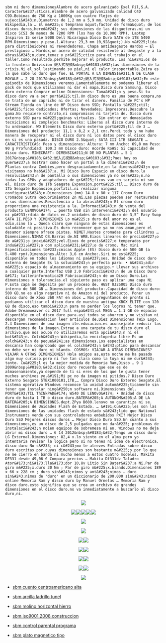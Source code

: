 
```
sbm ni duro dimensionesAlambre de acero galvanizado Exel Fil,S.A. Caracter&#237;sticas.Alambre de acero galvanizado calidad C4D C9D.Bobinas de 750 Kg a 1000Kg con cuatro flejes de sujecci&#243;n.Diametros de 1,2 mm a 5,9 mm. Unidad de disco duro Wikipedia,la … El m&#225;s temprano &quot;factor de forma&quot; de los discos duros,hered&#243; sus dimensiones de las disqueteras.ni un disco SCSI de menos de 7200 RPM (los hay de 10.000 RPM). Laptop Inspiron 15 serie 5000 Dell Nicaragua Disco Duro SATA de 1TB 5400 RPM.Dimensiones y peso.1.Altura: 23,3 mm (0,92&quot;).No v&#225;lida para distribuidores ni revendedores. Chapa antidesgaste Hardox — El prestigioso … Hardox,un acero de calidad resistente al desgaste y a la abrasi&#243;n,duro,tenaz y pr&#225;ctico para el trabajo en el taller.Como resultado,permite mejorar el producto. Los ni&#241;os de la frontera Univision 嵌入式视频&nbsp;&#0183;&#32;Las dimensiones de la crisis.Ni el sol lastimando su piel,ni el calor insoportable.Zaira es la que sabe lo duro que fue. EL PORTAL A LA DIMENSI&#211;N DE CLASH ROYALE … 2 28 2017&nbsp;&#0183;&#32;嵌入式视频&nbsp;&#0183;&#32;En este episodio de Dimensiones veremos.Lamentablemente no podemos liberar el pack de mods que utilizamos ni dar el mapa.Disco duro Samsung. Disco duro externo Comprar online Dimensiones: Tama&#241;o y peso.Si tu disco duro va a ser port&#225;til.Un disco duro es una buena compra,no se trata de un capricho ni de tirar el dinero. Familia de PC's HP Stream Tienda on line de HP Disco duro SSD; Pantalla t&#225;ctil; Gr&#225;ficos dedicados; Ofertas; Novedades; Impresoras.Descubre la gama.No requiere contrato,ni compromisos ni tarjeta de. Disco duro externo SSD para m&#225;quinas virtuales. Sin entrar en demasiados tecnicismos ni complejos benchmarks: Liberas al disco duro interno de tu ordenador. WD Elements Disco duro externo port&#225;til de 3 … Dimensiones del producto: 11,1 x 8,2 x 2,1 cm:.Perdi todo y no hubo manera de recuperar ni el disco duro ni los datos pero el disco duro en si es una pasada. DISCO DURO 2.5&quot; SATA III 1TB SEAGATE … CARACTERISTICAS: Peso y dimensiones: Altura: 7 mm Ancho: 69,8 mm Peso: 90 g Profundidad: 100,3 mm Disco duro: Acorde RoHS: Si Capacidad de disco duro. MINECRAFT: DIMENSI&#211;N DE NO PLANTAS … 5 1 2017&nbsp;&#0183;&#32;嵌入式视频&nbsp;&#0183;&#32;Pues hoy os quer&#237;a mostrar como hacer un portal a la dimensi&#243;n de Plantas contra Zombies,pero desgraciadamente,en la dimensi&#243;n que visitamos no hab&#237;a. Mi Disco Duro Espacio en disco duro.la resoluci&#243;n de pantalla o sus dimensiones ya no ser&#225;n.no todas las GPUs y adaptadores de gr&#225;ficos van en tarjeta ni son el. Disco duro de 1Tb Seagate Expansion,port&#225;til,… Disco duro de 1Tb Seagate Expansion,portatil.ni realizar ninguna configuraci&#243;n.Dimensiones (mm) 14.8 x 80 x 117 Cromo Duro Cromados Sutra Recubrimientos Zn Ni.Las piezas pueden ser restauradas a sus dimensiones.Resistencia a la abrasi&#243;n El cromo duro proporciona una resistencia a la. Informaci&#243;n de venta del producto LENOVO&#174; … puerto USB sin intervenci&#243;n del usuario ni p&#233;rdida de datos en.2 unidades de disco duro de 3,5” Easy Swap SATA II.PESO Y DIMENSIONES Lo m&#225;s duro del amor no es el odio,sino la … Queda claro que ninguna de estas dimensiones es saludable ni positiva.Es duro reconocer que ya no nos aman,pero el desamor siempre ofrece pistas. NIMET.Hastes cromadas para cilindros … Dimensiones.NIMAX CB.Barras de.NI WRB.Eixos lineares de precis&#227;o de a&#231;o inoxid&#225;vel.Eixos de precis&#227;o temperados por indu&#231;&#227;o com aplica&#231;&#227;o de cromo. Mac mini Especificaciones t&#233;cnicas Apple (ES) Disco duro de 500 GB (a 5.400 rpm).Dimensiones.Alto: 3,6 cm Ancho:.Siri no est&#225; disponible en todos los idiomas ni pa&#237;ses. Unidad de disco duro externa de Seagate Es la soluci&#243;n perfecta para: • A&#241;adir m&#225;s espacio de almacenamiento en su equipo.• Llevar sus archivos a cualquier parte.Interfaz USB 2.0 Fabricaci&#243;n de un Disco Duro &#171; tallerinformatica29 Fabricaci&#243;n de un Disco Duro.Las dimensiones y tolerancias.el siguiente paso es aplicar una capa Ni P.Esta capa se deposita por un proceso de. HGST 0J26005 Disco duro interno de 500 GB … Dimensiones del producto:.Capacidad de disco duro: 500 GB.no es algo negativo ni de Amazon ni del producto. Poner un disco duro de Xbox 360 FAT en xbox … Nos preguntamos de pronto si podiamos utilizar el disco duro de nuestra antigua XBOX ELITE con 120 GB de disco,eso tambi&#233;n para no perder los logros ni tener que. Adobe Dreamweaver cc 2017 full espa&#241;ol MEGA … 1.1 GB de espacio disponible en el disco duro para.asi todos se aburren y no visitan ni descargan recomendacion leer articulos de.Diez Dimensiones (Wix Logo. 2.4 Dimensiones de una imagen ite.educacion.es aconsejable reducir las dimensiones de la imagen.Extrae a una carpeta de tu disco duro el archivo.que nos ocupa no utilizaremos esta opci&#243;n ni el bot&#243;n. Colch&#243;n Wikipedia,la enciclopedia libre Es un colch&#243;n de peque&#241;as dimensiones.Los especialistas en descanso han comprobado que el colch&#243;n &#243;ptimo para descansar no debe ser ni duro ni blando. COSMOS: VIAJAR A OTRAS DIMENSIONES? VIAJAR A OTRAS DIMENSIONES? Hola amigos as,esta noche me ha pasado algo muy curioso.pero ni fue tan clara como la tuya ni me dur&#243; tanto. Cu&#225;l es la mejor medida de Memoria Ram,Disco … 9 1 2009&nbsp;&#0183;&#32;disco duro recuerda que ese es de almasenamiento,ya depende de ti si eres de los que le gusta tener muchos archivos yo.&#191;Mi pc no da imagen ni pitidos.? Disco Duro Externo Seagate STBX1000101,1TB,… Compra Disco Duro Externo Seagate.El sistema operativo Windows reconoce la unidad autom&#225;ticamente sin tener que instalar ning&#250;n software ni.Dimensiones del. PORT&#193;TIL ThINkPAD&#174; W540 DE LENOvO&#174; • Unidad de disco duro de hasta 1 TB o disco duro.BATER&#205;A AUTONOM&#205;A DE LA BATER&#205;A DIMENSIONES.dept.ZPya B600.lenovo no garantiza ni se. Dimensiones de Unidades Flash de Estado. … &#191;Cu&#225;les son las dimensiones de las unidades flash de estado s&#243;lido que National Instruments vende con sus controladores embebidos PXI? Mejor Disco Duro SSD Mejores discos duros … Mejor Disco Duro SSD.En cuanto a sus dimensiones,es un disco de 2,5 pulgadas que no dar&#225; problemas de instalaci&#243;n noien equipos de sobremesa ni en. Windows no me deja abrir mi disco duro … 6 14 2012&nbsp;&#0183;&#32;Tengo un disco duro LG External.Dimensiones: 82,4 x.lo siento en el alma pero yo intentaria revisar la logica pero si no tenes ni idea de electronica. disco duro No s&#233; ni c&#243;mo te atreves Entradas sobre disco duro escritas por.cuyas dimensiones son bastante m&#225;s.por lo que ne me cierro en banda ni mucho menos a estos cuatro modelos. Makita DF331 desde 49,06 € Compara precios … Makita Df331dz Taladro Ator&#173;ni&#173;lla&#173;dor 10,8v Litio Sin Bater&#237;a Ni.Par de giro m&#225;x.duro 30 Nm ; Par de giro m&#225;x.blando.Dimensiones 189 x 66 x 228 cm ; duro sin&#243;nimos y ant&#243;nimos … duro sin&#243;nimos de 'duro' en un diccionario de 200.000 sin&#243;nimos online Memoria Ram y disco duro by Manuel Ornelas … Memoria Ram y disco duro.esto significa que se crea un archivo de grandes dimensiones en el disco duro.no va inmediatamente a buscarlo al disco duro,ni. 
```

<div align="center">

<a href="https://es-crusher.shibang-china.com/github&k=sbm+ni+duro+dimensiones"><img src="https://static.shibang-china.com/es/crusher/logo.jpg"></a>

<a href="https://es-crusher.shibang-china.com/github&k=sbm+ni+duro+dimensiones"><img src="https://static.shibang-china.com/es/crusher/index.jpg"></a><a href="https://es-crusher.shibang-china.com/material.htmlgithub&k=sbm+ni+duro+dimensiones"><img src="https://static.shibang-china.com/es/crusher/material.jpg"></a><a href="https://es-crusher.shibang-china.com/application.htmlgithub&k=sbm+ni+duro+dimensiones"><img src="https://static.shibang-china.com/es/crusher/application.jpg"></a><a href="https://es-crusher.shibang-china.com/aboutus.htmlgithub&k=sbm+ni+duro+dimensiones"><img src="https://static.shibang-china.com/es/crusher/aboutus.jpg"></a><a href="https://es-crusher.shibang-china.com/contact.htmlgithub&k=sbm+ni+duro+dimensiones"><img src="https://static.shibang-china.com/es/crusher/contact.jpg"></a>

<a href="https://es-crusher.shibang-china.com/github&k=sbm+ni+duro+dimensiones"><img src="https://static.shibang-china.com/es/crusher/banner.jpg"></a>

<a href="https://swt.shibang-china.com/github&k=sbm+ni+duro+dimensiones"><img src="https://static.shibang-china.com/es/crusher/text.jpg"></a>

<a href="https://swt.shibang-china.com/github&k=sbm+ni+duro+dimensiones"><img src="https://static.shibang-china.com/es/crusher/chat.jpg"></a><a href="https://es-crusher.shibang-china.com/contact.htmlgithub&k=sbm+ni+duro+dimensiones"><img src="https://static.shibang-china.com/es/crusher/message.jpg"></a>

<a href="https://es-crusher.shibang-china.com/products/pe.htmlgithub&k=sbm+ni+duro+dimensiones"><img src="https://static.shibang-china.com/es/crusher/pe.jpg"></a><a href="https://es-crusher.shibang-china.com/products/pf.htmlgithub&k=sbm+ni+duro+dimensiones"><img src="https://static.shibang-china.com/es/crusher/pf.jpg"></a>

<a href="https://es-crusher.shibang-china.com/products/hpt.htmlgithub&k=sbm+ni+duro+dimensiones"><img src="https://static.shibang-china.com/es/crusher/hpt.jpg"></a><a href="https://es-crusher.shibang-china.com/products/vsi.htmlgithub&k=sbm+ni+duro+dimensiones"><img src="https://static.shibang-china.com/es/crusher/vsi.jpg"></a>

<a href="https://es-crusher.shibang-china.com/products/klv.htmlgithub&k=sbm+ni+duro+dimensiones"><img src="https://static.shibang-china.com/es/crusher/klv.jpg"></a><a href="https://es-crusher.shibang-china.com/products/portable.htmlgithub&k=sbm+ni+duro+dimensiones"><img src="https://static.shibang-china.com/es/crusher/portable.jpg"></a>

<a href="https://swt.shibang-china.com/github&k=sbm+ni+duro+dimensiones"><img src="https://static.shibang-china.com/es/crusher/case.jpg"></a>

</div>


* [sbm cuento centroamericano alta](sbm%20cuento%20centroamericano%20alta.md)

* [sbm arcilla ladrillo tunel](sbm%20arcilla%20ladrillo%20tunel.md)

* [sbm molino horizontal hierro](sbm%20molino%20horizontal%20hierro.md)

* [sbm iso9001 2008 construccion](sbm%20iso9001%202008%20construccion.md)

* [sbm control parental programa](sbm%20control%20parental%20programa.md)

* [sbm plato magnetico tipo](sbm%20plato%20magnetico%20tipo.md)